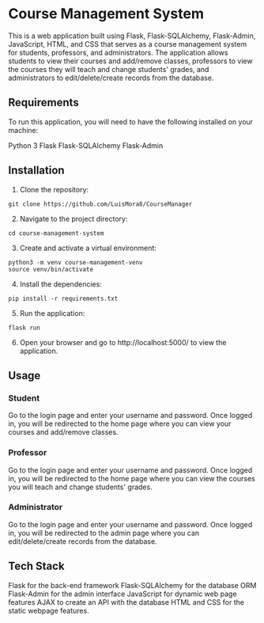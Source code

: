 # Course Management System

This is a web application built using Flask, Flask-SQLAlchemy, Flask-Admin, JavaScript, HTML, and CSS that serves as a course management system for students, professors, and administrators. The application allows students to view their courses and add/remove classes, professors to view the courses they will teach and change students' grades, and administrators to edit/delete/create records from the database.

## Requirements
To run this application, you will need to have the following installed on your machine:

Python 3
Flask
Flask-SQLAlchemy
Flask-Admin

## Installation
1. Clone the repository:
<pre><code>git clone https://github.com/LuisMora8/CourseManager
</code></pre>
2. Navigate to the project directory:
<pre><code>cd course-management-system
</code></pre>
3. Create and activate a virtual environment:
<pre><code>python3 -m venv course-management-venv
source venv/bin/activate
</code></pre>
4. Install the dependencies:
<pre><code>pip install -r requirements.txt
</code></pre>
5. Run the application:
<pre><code>flask run
</code></pre>
6. Open your browser and go to http://localhost:5000/ to view the application.

## Usage
### Student
Go to the login page and enter your username and password.
Once logged in, you will be redirected to the home page where you can view your courses and add/remove classes.
###  Professor
Go to the login page and enter your username and password.
Once logged in, you will be redirected to the home page where you can view the courses you will teach and change students' grades.
### Administrator
Go to the login page and enter your username and password.
Once logged in, you will be redirected to the admin page where you can edit/delete/create records from the database.

## Tech Stack
Flask for the back-end framework
Flask-SQLAlchemy for the database ORM
Flask-Admin for the admin interface
JavaScript for dynamic web page features
AJAX to create an API with the database
HTML and CSS for the static webpage features.
